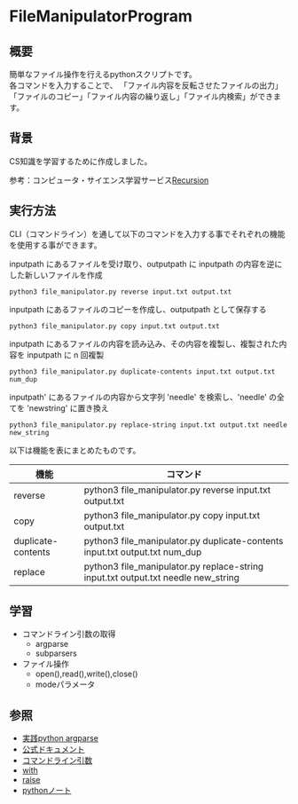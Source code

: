 # FileManipulatorProgram
## 概要
簡単なファイル操作を行えるpythonスクリプトです。  
各コマンドを入力することで、 「ファイル内容を反転させたファイルの出力」「ファイルのコピー」「ファイル内容の繰り返し」「ファイル内検索」ができます。
## 背景
CS知識を学習するために作成しました。  
   
参考：コンピュータ・サイエンス学習サービス[Recursion](https://recursionist.io/)

## 実行方法
CLI（コマンドライン）を通して以下のコマンドを入力する事でそれぞれの機能を使用する事ができます。

inputpath にあるファイルを受け取り、outputpath に inputpath の内容を逆にした新しいファイルを作成
```
python3 file_manipulator.py reverse input.txt output.txt
```

inputpath にあるファイルのコピーを作成し、outputpath として保存する
```
python3 file_manipulator.py copy input.txt output.txt
```

inputpath にあるファイルの内容を読み込み、その内容を複製し、複製された内容を inputpath に n 回複製
```
python3 file_manipulator.py duplicate-contents input.txt output.txt num_dup
```

inputpath' にあるファイルの内容から文字列 'needle' を検索し、'needle' の全てを 'newstring' に置き換え
```
python3 file_manipulator.py replace-string input.txt output.txt needle new_string
```


以下は機能を表にまとめたものです。

|  機能  |  コマンド  |
| --------- | --------- |
|reverse| python3 file_manipulator.py reverse input.txt output.txt|
|copy|python3 file_manipulator.py copy input.txt output.txt|
|duplicate-contents|python3 file_manipulator.py duplicate-contents input.txt output.txt num_dup|
|replace|python3 file_manipulator.py replace-string input.txt output.txt needle new_string|

## 学習
- コマンドライン引数の取得
  - argparse
  - subparsers
- ファイル操作
  - open(),read(),write(),close()
  - modeパラメータ

## 参照
- [実践python argparse](https://chaldene.net/argparse-parseargs)
- [公式ドキュメント](https://docs.python.org/ja/3/library/argparse.html#argparse.ArgumentTypeError)
- [コマンドライン引数](https://www.sejuku.net/blog/60106)
- [with](https://techplay.jp/column/1641)
- [raise](https://it-biz.online/python/raise/)
- [pythonノート](https://maku77.github.io/p/ybxfwev/)
